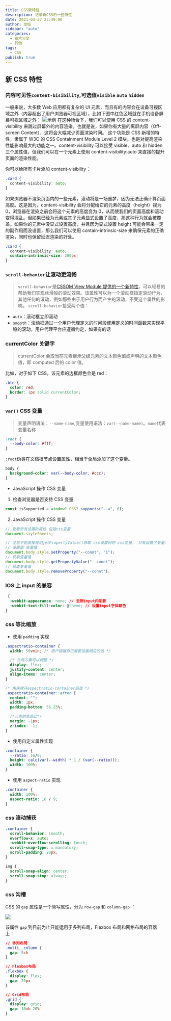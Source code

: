 ```yaml
---
title: CSS新特性
description: 记录新CSS的一些特性
date: 2021-03-27 23:49:00
author: 龙旺
sidebar: "auto"
categories:
  - 技术分享
  - 其他
tags:
  - CSS
publish: true
---
```


## 新 CSS 特性

### 内容可见性`content-bisibility`,可选值`visible` `auto` `hidden`

一般来说，大多数 Web 应用都有复杂的 UI 元素，而且有的内容会在设备可视区域之外（内容超出了用户浏览器可视区域），比如下图中红色区域就在手机设备屏幕可视区域之外：
![示例](https://p3-juejin.byteimg.com/tos-cn-i-k3u1fbpfcp/f7ff80b025bb4b5ba3ee8fa8f365b37c~tplv-k3u1fbpfcp-zoom-1.image)
在这种场合下，我们可以使用 CSS 的 content-visibility 来跳过屏幕外的内容渲染。也就是说，如果你有大量的离屏内容（Off-screen Content），这将会大幅减少页面渲染时间。
这个功能是 CSS 新增的特性，隶属于 W3C 的 CSS Containment Module Level 2 模块。也是对提高渲染性能影响最大的功能之一。content-visibility 可以接受 visible、auto 和 hidden 三个属性值，但我们可以在一个元素上使用 content-visibility:auto 来直接的提升页面的渲染性能。

你可以给所有卡片添加 content-visibility：

```css
.card {
  content-visibility: auto;
}
```

如果浏览器不渲染页面内的一些元素，滚动将是一场噩梦，因为无法正确计算页面高度。这是因为，content-visibility 会将分配给它的元素的高度（height）视为 0，浏览器在渲染之前会将这个元素的高度变为 0，从而使我们的页面高度和滚动变得混乱。但如果已经为元素或其子元素显式设置了高度，那这种行为就会被覆盖。如果你的元素中没显式设置高度，并且因为显式设置 height 可能会带来一定的副作用而没设置，那么我们可以使用 contain-intrinsic-size 来确保元素的正确渲染，同时也保留延迟渲染的好处。

```css
.card {
  content-visibility: auto;
  contain-intrinsic-size: 200px;
}
```

### `scroll-behavior`让滚动更流畅

> `scroll-behavior`是[CSSOM View Module 提供的一个新特性](https://dev.w3.org/csswg/cssom-view/)，可以轻易的帮助我们实现丝滑般的滚动效果。该属性可以为一个滚动框指定滚动行为，其他任何的滚动，例如那些由于用户行为而产生的滚动，不受这个属性的影响。
> `scroll-behavior`接受两个值：

- `auto`：滚动框立即滚动
- `smooth`：滚动框通过一个用户代理定义的时间段使用定义的时间函数来实现平稳的滚动，用户代理平台应遵循约定，如果有的话

### currentColor 关键字

> currentColor 会取当前元素继承父级元素的文本颜色值或声明的文本颜色值，即 computed 后的 color 值。

比如，对于如下 CSS，该元素的边框颜色会是 red：

```css
.btn {
  color: red;
  border: 1px solid currentColor;
}
```

### `var()` CSS 变量

> 变量声明语法：`--name-name`,变量使用语法：`var(--name-name)`。`name`代表变量名称

```css
:root {
  --body-color: #fff;
}
```

`:root`伪类在文档根节点设置属性，相当于全局添加了这个变量。

```css
body {
  background-color: var(--body-color, #ccc);
}
```

- JavaScript 操作 CSS 变量

1. 检查浏览器是否支持 CSS 变量

```js
const isSupported = window?.CSS?.supports("--a", 0);
```

2. JavaScript 操作 CSS 变量

```js
// 查看所有设置的属性 包括css变量
document.styleSheets;

// 注意不能直接使用getPropertyValue()获取 css设置好的 css变量， 只有设置了变量才能获取对应变量的值。
// 设置值 变量值
document.body.style.setProperty("--connt", "1");
// 获取变量值
document.body.style.getPropertyValue("--connt");
// 获取变量值
document.body.style.removeProperty("--connt");
```

### IOS 上 input 的兼容

```css
 {
  -webkit-appearance: none; // 去除input内阴影
  -webkit-text-fill-color: @theme; // 设置input字体颜色
}
```

### css 等比缩放

- 使用 `padding` 实现

```css
.aspectratio-container {
  width: 50vmin; /* 用户根据自己需要设置相应的值 */

  /* 布局方案可以调整 */
  display: flex;
  justify-content: center;
  align-items: center;
}

/* 用来撑开aspectratio-container高度 */
.aspectratio-container::after {
  content: "";
  width: 1px;
  padding-bottom: 56.25%;

  /*元素的宽高比*/
  margin: -1px;
  z-index: -1;
}
```

- 使用自定义属性实现

```css
.container {
  --ratio: 16/9;
  height: calc(var(--width) * 1 / (var(--ratio)));
  width: 100%;
}
```

- 使用 `aspect-ratio` 实现

```css
.container {
  width: 100%;
  aspect-ratio: 16 / 9;
}
```

### css 滚动捕获

```css
.container {
  scroll-behavior: smooth;
  overflow-x: auto;
  -webkit-overflow-scrolling: touch;
  scroll-snap-type: x mandatory;
  scroll-padding: 20px;
}

img {
  scroll-snap-align: center;
  scroll-snap-stop: always;
}
```

### css 沟槽

CSS 的 `gap` 属性是一个简写属性，分为 `row-gap` 和 `column-gap` ： ​

<img src='https://p3-juejin.byteimg.com/tos-cn-i-k3u1fbpfcp/ba289b4eb54845cf986cb4474c31d1f3~tplv-k3u1fbpfcp-zoom-1.image'>

该属性 `gap` 到目前为止只能运用于多列布局，Flexbox 布局和网格布局的容器上： ​

```css
// 多列布局
.multi__column {
  gap: 5ch
}

// Flexbox布局
.flexbox {
  display: flex;
  gap: 20px
}

// Grid布局
.grid {
  display: grid;
  gap: 10vh 20%
}
```
